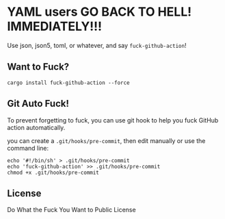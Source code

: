 YAML users GO BACK TO HELL! IMMEDIATELY!!!
==========================================

Use json, json5, toml, or whatever, and say `fuck-github-action`!

## Want to Fuck?

```shell
cargo install fuck-github-action --force
```

## Git Auto Fuck!

To prevent forgetting to fuck, you can use git hook to help you fuck GitHub action automatically.

you can create a `.git/hooks/pre-commit`, then edit manually or use the command line:

```shell
echo '#!/bin/sh' > .git/hooks/pre-commit
echo 'fuck-github-action' >> .git/hooks/pre-commit
chmod +x .git/hooks/pre-commit
```

## License

Do What the Fuck You Want to Public License